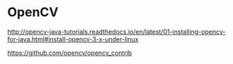 # OpenCV


http://opencv-java-tutorials.readthedocs.io/en/latest/01-installing-opencv-for-java.html#install-opencv-3-x-under-linux


https://github.com/opencv/opencv_contrib
